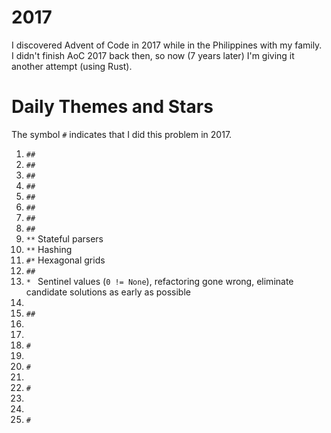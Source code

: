 # 2017

I discovered Advent of Code in 2017 while in the Philippines with my family.
I didn't finish AoC 2017 back then, so now (7 years later) I'm giving it another attempt (using Rust).

# Daily Themes and Stars

The symbol `#` indicates that I did this problem in 2017.

1. `##`
2. `##`
3. `##`
4. `##`
5. `##`
6. `##`
7. `##`
8. `##`
9. `**` Stateful parsers
10. `**` Hashing
11. `#*` Hexagonal grids
12. `##`
13. `* ` Sentinel values (`0 != None`), refactoring gone wrong, eliminate candidate solutions as early as possible
14. `  `
15. `##`
16. `  `
17. `  `
18. `# `
19. `  `
20. `# `
21. `  `
22. `# `
23. `  `
24. `  `
25. `# `
